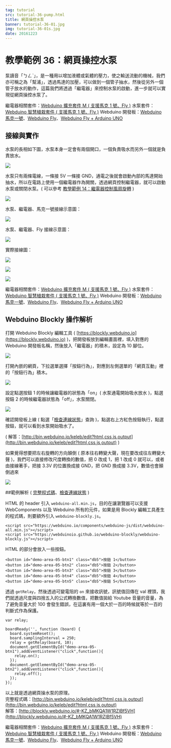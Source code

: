 ```yaml
---
tag: tutorial
src: tutorial-36-pump.html
title: 網頁操控水泵
banner: tutorial-36-01.jpg
img: tutorial-36-01s.jpg
date: 20161223
---
```


<!-- @@master  = ../../_layout.html-->

<!-- @@block  =  meta-->

<title>教學範例 36：網頁操控水泵 :::: Webduino = Web × Arduino</title>

<meta name="description" content="泵讀音「ㄅㄥˋ」，是一種用以增加液體或氣體的壓力，使之輸送流動的機械，我們亦可稱之為「幫浦」，透過馬達的加壓，可以做到一個管子抽水，然後從另外一個管子放水的動作，這篇我們將透過「繼電器」來控制水泵的啟動，進一步就可以實現從網頁操控水泵了。">

<meta itemprop="description" content="泵讀音「ㄅㄥˋ」，是一種用以增加液體或氣體的壓力，使之輸送流動的機械，我們亦可稱之為「幫浦」，透過馬達的加壓，可以做到一個管子抽水，然後從另外一個管子放水的動作，這篇我們將透過「繼電器」來控制水泵的啟動，進一步就可以實現從網頁操控水泵了。">

<meta property="og:description" content="泵讀音「ㄅㄥˋ」，是一種用以增加液體或氣體的壓力，使之輸送流動的機械，我們亦可稱之為「幫浦」，透過馬達的加壓，可以做到一個管子抽水，然後從另外一個管子放水的動作，這篇我們將透過「繼電器」來控制水泵的啟動，進一步就可以實現從網頁操控水泵了。">

<link rel="canonical" href="https://tutorials.webduino.io/zh-tw/docs/useful/example/smart-plant-pump.html">

<meta property="og:title" content="教學範例 36：網頁操控水泵" >

<meta property="og:url" content="https://webduino.io/tutorials/tutorial-36-pump.html">

<meta property="og:image" content="https://webduino.io/img/tutorials/tutorial-36-01s.jpg">

<meta itemprop="image" content="https://webduino.io/img/tutorials/tutorial-36-01s.jpg">

<include src="../_include-tutorials.html"></include>

<!-- @@close-->

<!-- @@block  =  preAndNext-->

<include src="../_include-tutorials-content.html"></include>

<!-- @@close-->

<!-- @@block  =  tutorials-->

# 教學範例 36：網頁操控水泵

泵讀音「ㄅㄥˋ」，是一種用以增加液體或氣體的壓力，使之輸送流動的機械，我們亦可稱之為「幫浦」，透過馬達的加壓，可以做到一個管子抽水，然後從另外一個管子放水的動作，這篇我們將透過「繼電器」來控制水泵的啟動，進一步就可以實現從網頁操控水泵了。

<div class="buy-this">
	<span>繼電器相關套件：<a href="https://webduino.io/buy/webduino-expansion-m.html" target="_blank">Webduino 擴充套件 M ( 支援馬克 1 號、Fly )</a></span>
	<span>水泵套件：<a href="https://webduino.io/buy/webduino-package-plant.html" target="_blank">Webduino 智慧植栽套件 ( 支援馬克 1 號、Fly )</a></span>
	<span>Webduino 開發板：<a href="https://webduino.io/buy/component-webduino-v1.html" target="_blank">Webduino 馬克一號</a>、<a href="https://webduino.io/buy/component-webduino-fly.html" target="_blank">Webduino Fly</a>、<a href="https://webduino.io/buy/component-webduino-uno-fly.html" target="_blank">Webduino Fly + Arduino UNO</a></span>
</div>

## 接線與實作

水泵的長相如下圖，水泵本身一定會有兩個開口，一個負責吸水而另外一個就是負責放水。

![](../img/tutorials/tutorial-36-02.jpg)

水泵只有兩條電線，一條接 5V 一條接 GND，通電之後就會啟動內部的馬達開始抽水，所以在電路上使用一個繼電器作為開關，透過網頁控制繼電器，就可以啟動水泵或關閉水泵。( 可以參考 [教學範例 14：繼電器控制風扇旋轉](https://webduino.io/tutorials/tutorial-14-relay.html) )

![](../img/tutorials/tutorial-36-03.jpg)

水泵、繼電器、馬克一號接線示意圖：

![](../img/tutorials/tutorial-36-04.jpg)

水泵、繼電器、Fly 接線示意圖：

![](../img/tutorials/tutorial-36-05.jpg)

實際接線圖：

![](../img/tutorials/tutorial-36-06.jpg)

![](../img/tutorials/tutorial-36-07.jpg)

![](../img/tutorials/tutorial-36-08.jpg)

<div class="buy-this">
	<span>繼電器相關套件：<a href="https://webduino.io/buy/webduino-expansion-m.html" target="_blank">Webduino 擴充套件 M ( 支援馬克 1 號、Fly )</a></span>
	<span>水泵套件：<a href="https://webduino.io/buy/webduino-package-plant.html" target="_blank">Webduino 智慧植栽套件 ( 支援馬克 1 號、Fly )</a></span>
	<span>Webduino 開發板：<a href="https://webduino.io/buy/component-webduino-v1.html" target="_blank">Webduino 馬克一號</a>、<a href="https://webduino.io/buy/component-webduino-fly.html" target="_blank">Webduino Fly</a>、<a href="https://webduino.io/buy/component-webduino-uno-fly.html" target="_blank">Webduino Fly + Arduino UNO</a></span>
</div>

## Webduino Blockly 操作解析

打開 Webduino Blockly 編輯工具 ( [https://blockly.webduino.io](https://blockly.webduino.io) )，把開發板放到編輯畫面裡，填入對應的 Webduino 開發板名稱，然後放入「繼電器」的積木，設定為 10 腳位。

![](../img/tutorials/tutorial-36-09.jpg)

打開內嵌的網頁，下拉選單選擇「按鈕行為」，對應到左側選單的「網頁互動」裡的「按鈕行為」積木。

![](../img/tutorials/tutorial-36-10.jpg)

設定點選按鈕 1 的時候讓繼電器的狀態為「on」( 水泵通電開始吸水放水 )，點選按鈕 2 的時候繼電器狀態為「off」，水泵關閉。

![](../img/tutorials/tutorial-36-11.jpg)

確認開發板上線 ( 點選「[檢查連線狀態](https://webduino.io/device.html)」查詢 )，點選右上方紅色按鈕執行，點選按鈕，就可以看到水泵開始吸水了。

( 解答：[http://bin.webduino.io/keleb/edit?html,css,js,output](http://bin.webduino.io/keleb/edit?html,css,js,output) )

如果覺得想要把左右旋轉的方向顛倒 ( 原本往右轉變大聲，現在要改成往左轉變大聲 )，我們可以直接修改尺度轉換的數值，把 0 改成 1，把 1 改成 0 就可以，或者由接線著手，把接 3.3V 的位置換成接 GND，把 GND 換成接 3.3V，數值也會顛倒過來

![](../img/tutorials/tutorial-35-06.jpg)

##範例解析 ( [完整程式碼](https://bin.webduino.io/qazu/edit?html,css,js,output)、[檢查連線狀態](https://webduino.io/device.html) )

HTML 的 header 引入 `webduino-all.min.js`，目的在讓瀏覽器可以支援 WebComponents 以及 Webduino 所有的元件，如果是用 Blockly 編輯工具產生的程式碼，則要額外引入 `webduino-blockly.js`。

	<script src="https://webduino.io/components/webduino-js/dist/webduino-all.min.js"></script>
	<script src="https://webduinoio.github.io/webduino-blockly/webduino-blockly.js"></script>

HTML 的部分會放入一些按鈕。

	<button id="demo-area-05-btn1" class="db5">按鈕 1</button>
	<button id="demo-area-05-btn2" class="db5">按鈕 2</button>
	<button id="demo-area-05-btn3" class="db5">按鈕 3</button>
	<button id="demo-area-05-btn4" class="db5">按鈕 4</button>
	<button id="demo-area-05-btn5" class="db5">按鈕 5</button>

透過 `getRelay`，然後透過可變電阻的 `on` 來接收訊號，訊號值回傳在 val 裡頭，我們就透過尺度與四捨五入的公式轉換數值，把數值拋給 Youtube 音量的音量，為了避免音量大於 100 會發生錯誤，在這裏有用一個大於一百的時候就等於一百的判斷式作為保護。	

	var relay;

	boardReady('', function (board) {
	  board.systemReset();
	  board.samplingInterval = 250;
	  relay = getRelay(board, 10);
	  document.getElementById("demo-area-05-btn1").addEventListener("click",function(){
	    relay.on();
	  });
	  document.getElementById("demo-area-05-btn2").addEventListener("click",function(){
	    relay.off();
	  });
	});


以上就是透過網頁操水泵的原理。   
完整程式碼：[http://bin.webduino.io/keleb/edit?html,css,js,output](http://bin.webduino.io/keleb/edit?html,css,js,output)  
解答：[http://blockly.webduino.io/#-KZ_bMKQA1W1RZIBf5VH](http://blockly.webduino.io/#-KZ_bMKQA1W1RZIBf5VH)

<div class="buy-this">
	<span>繼電器相關套件：<a href="https://webduino.io/buy/webduino-expansion-m.html" target="_blank">Webduino 擴充套件 M ( 支援馬克 1 號、Fly )</a></span>
	<span>水泵套件：<a href="https://webduino.io/buy/webduino-package-plant.html" target="_blank">Webduino 智慧植栽套件 ( 支援馬克 1 號、Fly )</a></span>
	<span>Webduino 開發板：<a href="https://webduino.io/buy/component-webduino-v1.html" target="_blank">Webduino 馬克一號</a>、<a href="https://webduino.io/buy/component-webduino-fly.html" target="_blank">Webduino Fly</a>、<a href="https://webduino.io/buy/component-webduino-uno-fly.html" target="_blank">Webduino Fly + Arduino UNO</a></span>
</div>


<!-- @@close-->